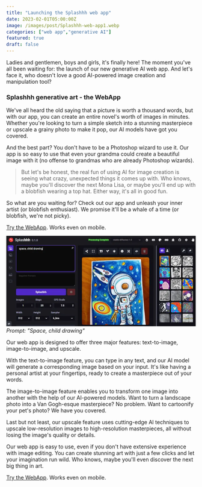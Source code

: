 ```yaml
---
title: "Launching the Splashhh web app"
date: 2023-02-01T05:00:00Z
image: /images/post/Splashhh-web-app1.webp
categories: ["web app","generative AI"]
featured: true
draft: false
---
```


Ladies and gentlemen, boys and girls, it's finally here! The moment you've all been waiting for: the launch of our new generative AI web app. And let's face it, who doesn't love a good AI-powered image creation and manipulation tool?

### Splashhh generative art - the WebApp

We've all heard the old saying that a picture is worth a thousand words, but with our app, you can create an entire novel's worth of images in minutes. Whether you're looking to turn a simple sketch into a stunning masterpiece or upscale a grainy photo to make it pop, our AI models have got you covered.

And the best part? You don't have to be a Photoshop wizard to use it. Our app is so easy to use that even your grandma could create a beautiful image with it (no offense to grandmas who are already Photoshop wizards).

> But let's be honest, the real fun of using AI for image creation is seeing what crazy, unexpected things it comes up with. Who knows, maybe you'll discover the next Mona Lisa, or maybe you'll end up with a blobfish wearing a top hat. Either way, it's all in good fun.

So what are you waiting for? Check out our app and unleash your inner artist (or blobfish enthusiast). We promise it'll be a whale of a time (or blobfish, we're not picky).

[Try the WebApp](https://sd.splashhh.cc). Works even on mobile.

![alter-text](/images/post/Splashhh-web-app2.webp)
*Prompt: "Space, child drawing"*

Our web app is designed to offer three major features: text-to-image, image-to-image, and upscale.

With the text-to-image feature, you can type in any text, and our AI model will generate a corresponding image based on your input. It's like having a personal artist at your fingertips, ready to create a masterpiece out of your words.

The image-to-image feature enables you to transform one image into another with the help of our AI-powered models. Want to turn a landscape photo into a Van Gogh-esque masterpiece? No problem. Want to cartoonify your pet's photo? We have you covered.

Last but not least, our upscale feature uses cutting-edge AI techniques to upscale low-resolution images to high-resolution masterpieces, all without losing the image's quality or details.

Our web app is easy to use, even if you don't have extensive experience with image editing. You can create stunning art with just a few clicks and let your imagination run wild. Who knows, maybe you'll even discover the next big thing in art.

[Try the WebApp](https://sd.splashhh.cc). Works even on mobile.
